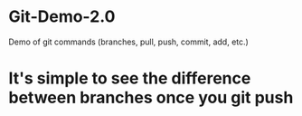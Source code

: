 # Git-Demo-2.0
Demo of git commands (branches, pull, push, commit, add, etc.) 
# It's simple to see the difference between branches once you git push

